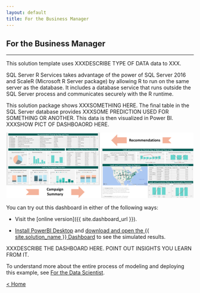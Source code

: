 ```yaml
---
layout: default
title: For the Business Manager
---
```


## For the Business Manager
------------------------------

This solution template uses XXXDESCRIBE TYPE OF DATA data to XXX.
 
SQL Server R Services takes advantage of the power of SQL Server 2016 and ScaleR (Microsoft R Server package) by allowing R to run on the same server as the database. It includes a database service that runs outside the SQL Server process and communicates securely with the R runtime. 

This solution package shows XXXSOMETHING HERE. The final table in the SQL Server database provides XXXSOME PREDICTION USED FOR SOMETHING OR ANOTHER. This data is then visualized in Power BI.  XXXSHOW PICT OF DASHBOAORD HERE.


![Visualize](images/XXvisualize.png?raw=true)


You can try out this dashboard in either of the following ways:

* Visit the [online version]({{ site.dashboard_url }}).

*  <a href="https://powerbi.microsoft.com/en-us/desktop/" target="_blank">Install PowerBI Desktop</a> and <a href="XXXLINKHERE" target="_blank">download and open the {{ site.solution_name }} Dashboard</a> to see the simulated results.

XXXDESCRIBE THE DASHBOARD HERE. POINT OUT INSIGHTS YOU LEARN FROM IT.  

To understand more about the entire process of modeling and deploying this example, see [For the Data Scientist](data-scientist.html).
 

[&lt; Home](index.html)
